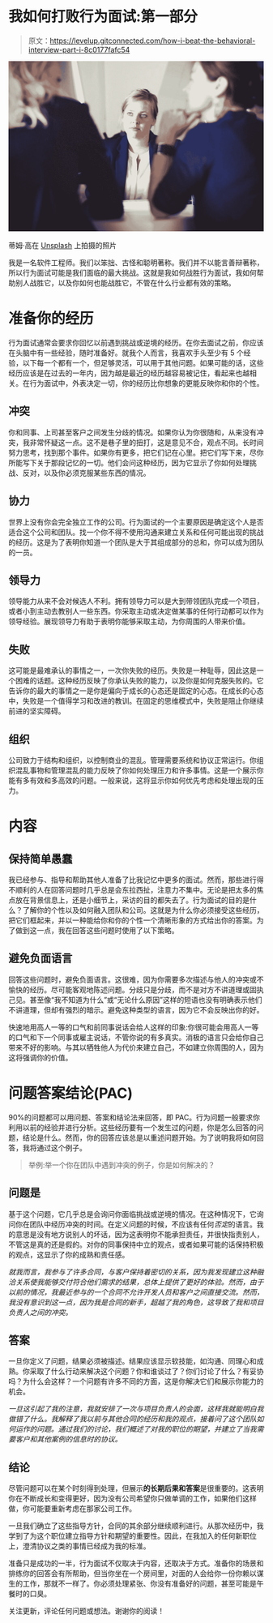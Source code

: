 # 我如何打败行为面试:第一部分

> 原文：<https://levelup.gitconnected.com/how-i-beat-the-behavioral-interview-part-i-8c0177fafc54>

![](img/824ee7f0d73960847d96a5eb675222bd.png)

蒂姆·高在 [Unsplash](https://unsplash.com?utm_source=medium&utm_medium=referral) 上拍摄的照片

我是一名软件工程师。我们以笨拙、古怪和聪明著称。我们并不以能言善辩著称，所以行为面试可能是我们面临的最大挑战。这就是我如何战胜行为面试，我如何帮助别人战胜它，以及你如何也能战胜它，不管在什么行业都有效的策略。

# 准备你的经历

行为面试通常会要求你回忆以前遇到挑战或逆境的经历。在你去面试之前，你应该在头脑中有一些经验，随时准备好。就我个人而言，我喜欢手头至少有 5 个经验，以下每一个都有一个，但足够灵活，可以用于其他问题。如果可能的话，这些经历应该是在过去的一年内，因为越是最近的经历越容易被记住，看起来也越相关。在行为面试中，外表决定一切，你的经历比你想象的更能反映你和你的个性。

## 冲突

你和同事、上司甚至客户之间发生分歧的情况。如果你认为你很随和，从来没有冲突，我非常怀疑这一点。这不是巷子里的扭打，这是意见不合，观点不同。长时间努力思考，找到那个事件。如果你有更多，把它们记在心里。把它们写下来，尽你所能写下关于那段记忆的一切。他们会问这种经历，因为它显示了你如何处理挑战、反对，以及你必须克服某些东西的情况。

## 协力

世界上没有你会完全独立工作的公司。行为面试的一个主要原因是确定这个人是否适合这个公司和团队。找一个你不得不使用沟通来建立关系和任何可能出现的挑战的经历。这是为了表明你知道一个团队是大于其组成部分的总和，你可以成为团队的一员。

## 领导力

领导能力从来不会对候选人不利。拥有领导力可以是大到带领团队完成一个项目，或者小到主动去教别人一些东西。你采取主动或决定做某事的任何行动都可以作为领导经验。展现领导力有助于表明你能够采取主动，为你周围的人带来价值。

## 失败

这可能是最难承认的事情之一，一次你失败的经历。失败是一种耻辱，因此这是一个困难的话题。这种经历反映了你承认失败的能力，以及你是如何克服失败的。它告诉你的最大的事情之一是你是偏向于成长的心态还是固定的心态。在成长的心态中，失败是一个值得学习和改进的教训。在固定的思维模式中，失败是阻止你继续前进的坚实障碍。

## 组织

公司致力于结构和组织，以控制商业的混乱。管理需要系统和协议正常运行。你组织混乱事物和管理混乱的能力反映了你如何处理压力和许多事情。这是一个展示你能有多有效和多高效的问题。一般来说，这将显示你如何优先考虑和处理出现的压力。

# 内容

## 保持简单愚蠢

我已经参与、指导和帮助其他人准备了比我记忆中更多的面试。然而，那些进行得不顺利的人在回答问题时几乎总是会东拉西扯，注意力不集中。无论是把太多的焦点放在背景信息上，还是小细节上，采访的目的都失去了。行为面试的目的是什么？了解你的个性以及如何融入团队和公司。这就是为什么你必须接受这些经历，把它们框起来，并以一种能给你和你的个性一个清晰形象的方式给出你的答案。为了做到这一点，我在回答这些问题时使用了以下策略。

## 避免负面语言

回答这些问题时，避免负面语言。这很难，因为你需要多次描述与他人的冲突或不愉快的经历。尽可能客观地陈述问题。分歧只是分歧，而不是对方不讲道理或固执己见。甚至像“我不知道为什么”或“无论什么原因”这样的短语也没有明确表示他们不讲道理，但却有强烈的暗示。避免这种类型的语言，因为它不会反映出你的好。

快速地用高人一等的口气和前同事说话会给人这样的印象:你很可能会用高人一等的口气和下一个同事或雇主说话，不管你说的有多真实。消极的语言只会给你自己带来不好的影响。与其以牺牲他人为代价来建立自己，不如建立你周围的人，因为这将强调你的价值。

# 问题答案结论(PAC)

90%的问题都可以用问题、答案和结论法来回答，即 PAC。行为问题一般要求你利用以前的经验并进行分析。这些经历要有一个发生过的问题，你是怎么回答的问题，结论是什么。然而，你的回答应该总是以重述问题开始。为了说明我将如何回答，我将通过这个例子。

> 举例:举一个你在团队中遇到冲突的例子，你是如何解决的？

## 问题是

基于这个问题，它几乎总是会询问你面临挑战或逆境的情况。在这种情况下，它询问你在团队中经历冲突的时间。在定义问题的时候，不应该有任何*否定*的语言。我的意思是没有地方说别人的坏话，因为这表明你不能承担责任，并很快指责别人，不管这是真的还是假的。对你的同事保持中立的观点，或者如果可能的话保持积极的观点，这显示了你的成熟和责任感。

*就我而言，我参与了许多合同，与客户保持着密切的关系，因为我发现建立这种融洽关系使我能够交付符合他们需求的结果，总体上提供了更好的体验。然而，由于以前的情况，我最近参与的一个合同不允许开发人员和客户之间直接交流。然而，我没有意识到这一点，因为我是合同的新手，超越了我的角色，这导致了我和项目负责人之间的冲突。*

## 答案

一旦你定义了问题，结果必须被描述。结果应该显示软技能，如沟通、同理心和成熟。你采取了什么行动来解决这个问题？你和谁谈过了？你们讨论了什么？有妥协吗？为什么会这样？一个问题有许多不同的方面，这是你解决它们和展示你能力的机会。

*一旦这引起了我的注意，我就安排了一次与项目负责人的会面，这样我就能明白我做错了什么。我解释了我以前与其他合同的经历和我的观点，接着问了这个团队如何运作的问题。通过我们的讨论，我们概述了对我的职位的期望，并建立了当我需要客户和其他案例的信息时的协议。*

## 结论

尽管问题可以在某个时刻得到处理，但展示**的长期后果和答案**是很重要的。这表明你在不断成长和变得更好，因为没有公司希望你只做单调的工作，如果他们这样做，你可能要重新考虑在那家公司工作。

一旦我们确立了这些指导方针，合同的其余部分继续顺利进行。从那次经历中，我学到了为这个职位建立指导方针和期望的重要性。因此，在我加入的任何新职位上，澄清协议之类的事情已经成为我的标准。

准备只是成功的一半，行为面试不仅取决于内容，还取决于方式。准备你的场景和排练你的回答会有所帮助，但当你坐在一个房间里，对面的人会给你一份你赖以谋生的工作，那就不一样了。你必须处理紧张、你没有准备好的问题，甚至可能是午餐时的口臭。

关注更新，评论任何问题或想法。谢谢你的阅读！